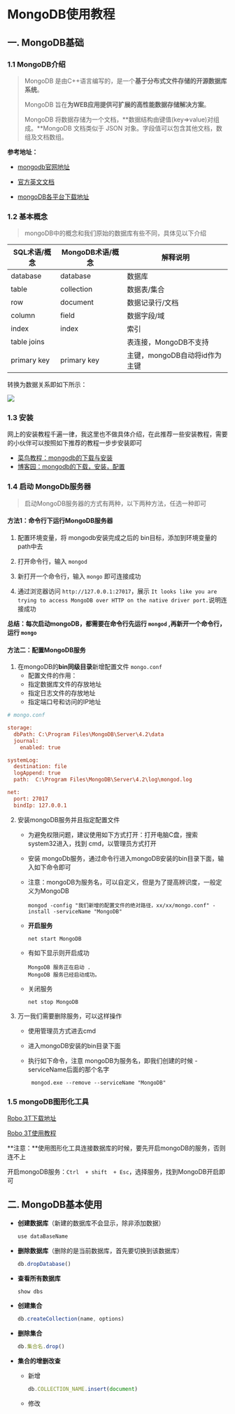 # MongoDB使用教程



## 一. MongoDB基础

### 1.1 MongoDB介绍

> MongoDB 是由C++语言编写的，是一个**基于分布式文件存储的开源数据库系统**。
>
> MongoDB 旨在**为WEB应用提供可扩展的高性能数据存储解决方案**。
>
> MongoDB 将数据存储为一个文档，**数据结构由键值(key=>value)对组成。**MongoDB 文档类似于 JSON 对象。字段值可以包含其他文档，数组及文档数组。

**参考地址：**

- [mongodb官网地址](https://www.mongodb.com/)

- [官方英文文档](https://docs.mongodb.com/manual/)

- [mongoDB各平台下载地址](https://www.mongodb.com/download-center#community)

### 1.2 基本概念

> mongoDB中的概念和我们原始的数据库有些不同，具体见以下介绍

| SQL术语/概念 | MongoDB术语/概念 | 解释说明                      |
| ------------ | ---------------- | ----------------------------- |
| database     | database         | 数据库                        |
| table        | collection       | 数据表/集合                   |
| row          | document         | 数据记录行/文档               |
| column       | field            | 数据字段/域                   |
| index        | index            | 索引                          |
| table joins  |                  | 表连接，MongoDB不支持         |
| primary key  | primary key      | 主键，mongoDB自动将id作为主键 |

转换为数据关系即如下所示：

![](./imgs/mango-01.jpg)

### 1.3 安装

网上的安装教程千遍一律，我这里也不做具体介绍，在此推荐一些安装教程，需要的小伙伴可以按照如下推荐的教程一步步安装即可

- [菜鸟教程：mongodb的下载与安装](https://www.runoob.com/mongodb/mongodb-window-install.html)
- [博客园：mongodb的下载，安装，配置](https://www.cnblogs.com/minily/p/9431609.html)



### 1.4 启动 MongoDb服务器

> 启动MongoDB服务器的方式有两种，以下两种方法，任选一种即可

#### 方法1：命令行下运行MongoDB服务器

1. 配置环境变量，将 mongodb安装完成之后的 bin目标，添加到环境变量的 path中去
2. 打开命令行，输入 `mongod`
3. 新打开一个命令行，输入 `mongo` 即可连接成功

4. 通过浏览器访问 `http://127.0.0.1:27017`，展示 `It looks like you are trying to access MongoDB over HTTP on the native driver port.`说明连接成功

**总结：每次启动mongoDB，都需要在命令行先运行 `mongod` ,再新开一个命令行，运行 `mongo`**

#### 方法二：配置MongoDB服务

1. 在mongoDB的**bin同级目录**新增配置文件 `mongo.conf`
   - 配置文件的作用：
   - 指定数据库文件的存放地址
   - 指定日志文件的存放地址
   - 指定端口号和访问的IP地址

~~~cfg
# mongo.conf

storage:
  dbPath: C:\Program Files\MongoDB\Server\4.2\data
  journal:
    enabled: true

systemLog:
  destination: file
  logAppend: true
  path:  C:\Program Files\MongoDB\Server\4.2\log\mongod.log

net:
  port: 27017
  bindIp: 127.0.0.1
~~~

2. 安装mongoDB服务并且指定配置文件

   - 为避免权限问题，建议使用如下方式打开：打开电脑C盘，搜索 system32进入，找到 cmd，以管理员方式打开

   - 安装 mongoDb服务，通过命令行进入mongoDB安装的bin目录下面，输入如下命令即可

   - 注意：mongoDB为服务名，可以自定义，但是为了提高辨识度，一般定义为MongoDB

     ~~~shell
     mongod -config "我们新增的配置文件的绝对路径，xx/xx/mongo.conf" -install -serviceName "MongoDB"
     ~~~

   - **开启服务**

     ~~~shell
     net start MongoDB
     ~~~

   - 有如下显示则开启成功

     ~~~shell
     MongoDB 服务正在启动 .
     MongoDB 服务已经启动成功。
     ~~~

   - 关闭服务

     ~~~shell
     net stop MongoDB
     ~~~

3. 万一我们需要删除服务，可以这样操作

   - 使用管理员方式进去cmd

   - 进入mongoDB安装的bin目录下面

   - 执行如下命令，注意 mongoDB为服务名，即我们创建的时候 -serviceName后面的那个名字

     ~~~shell
      mongod.exe --remove --serviceName "MongoDB"
     ~~~

     

### 1.5 mongoDB图形化工具

[Robo 3T下载地址]( https://robomongo.org/download。)

[Robo 3T使用教程](https://www.cnblogs.com/tugenhua0707/p/9250673.html)

**注意：**使用图形化工具连接数据库的时候，要先开启mongoDB的服务，否则连不上

开启mongoDB服务：`Ctrl  + shift  + Esc`，选择服务，找到MongoDB开启即可



## 二. MongoDB基本使用

- **创建数据库**（新建的数据库不会显示，除非添加数据）

  ~~~js
  use dataBaseName
  ~~~

- **删除数据库**（删除的是当前数据库，首先要切换到该数据库）

  ~~~js
  db.dropDatabase()
  ~~~

- **查看所有数据库**

  ~~~js
  show dbs
  ~~~

- **创建集合**

  ~~~js
  db.createCollection(name, options)
  ~~~

- **删除集合**

  ~~~js
  db.集合名.drop()
  ~~~

- **集合的增删改查**

  - 新增

    ~~~js
    db.COLLECTION_NAME.insert(document)
    ~~~

  - 修改